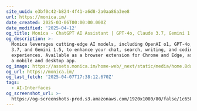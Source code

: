 ```yaml
---
site_uuid: e3bf0c42-b824-4f41-a6d8-2a0aa86a3ee8
url: https://monica.im/
date_created: 2025-03-06T00:00:00.000Z
date_modified: '2025-04-12'
og_title: Monica - ChatGPT AI Assistant | GPT-4o, Claude 3.7, Gemini 1.5
og_description: >-
  Monica leverages cutting-edge AI models, including OpenAI o1, GPT-4o, Claude
  3.7, and Gemini 1.5, to enhance your chat, search, writing, and coding
  experiences. Available as a browser extension for Chrome and Edge, as well as
  a mobile and desktop app.
og_image: https://assets.monica.im/home-web/_next/static/media/home.8dacd426.jpg
og_url: https://monica.im/
og_last_fetch: '2025-04-07T17:38:12.670Z'
tags:
  - AI-Interfaces
og_screenshot_url: >-
  https://og-screenshots-prod.s3.amazonaws.com/1920x1080/80/false/1c65835f0da55e743d4e057dc9a80c103d0ecb64699a4dfe9fc2b3a96559ac5b.jpeg
---
```





























